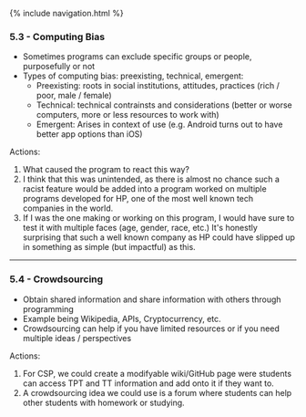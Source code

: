 {% include navigation.html %}


### 5.3 - Computing Bias

- Sometimes programs can exclude specific groups or people, purposefully or not
- Types of computing bias: preexisting, technical, emergent:
   - Preexisting: roots in social institutions, attitudes, practices (rich / poor, male / female)
   - Technical: technical contrainsts and considerations (better or worse computers, more or less resources to work with)
   - Emergent: Arises in context of use (e.g. Android turns out to have better app options than iOS)

Actions:
1. What caused the program to react this way?
2. I think that this was unintended, as there is almost no chance such a racist feature would be added into a program worked on multiple programs developed for HP, one of the most well known tech companies in the world.
3. If I was the one making or working on this program, I would have sure to test it with multiple faces (age, gender, race, etc.) It's honestly surprising that such a well known company as HP could have slipped up in something as simple (but impactful) as this.

---

### 5.4 - Crowdsourcing

- Obtain shared information and share information with others through programming
- Example being Wikipedia, APIs, Cryptocurrency, etc.
- Crowdsourcing can help if you have limited resources or if you need multiple ideas / perspectives

Actions:
1. For CSP, we could create a modifyable wiki/GitHub page were students can access TPT and TT information and add onto it if they want to.
2. A crowdsourcing idea we could use is a forum where students can help other students with homework or studying.